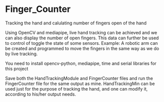 # Finger_Counter
Tracking the hand and calulating number of fingers open of the hand

Using OpenCV and mediapipe, live hand tracking can be achieved and we can also display the number of open fingers. 
This data can further be used to control of toggle the state of some sensors.
Example: A robotic arm can be created and programmed to move the fingers in the same way as we do by live tracking.

You need to install opencv-python, mediapipe, time and serial libraries for this project

Save both the HandTrackingModule and FingerCounter files and run the FingerCounter file for the same output as mine.
HandTrackingMin can be used just for the purpose of tracking the hand, and one can modify it, according to his/her output needs.
